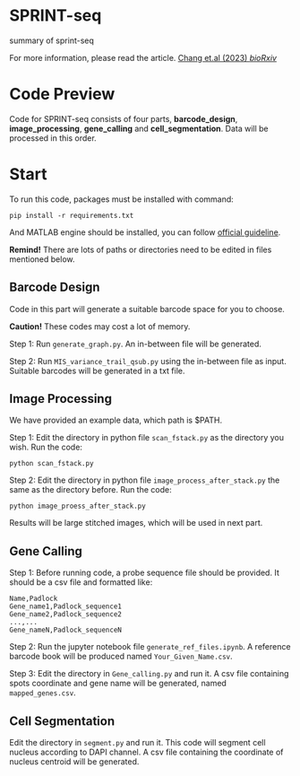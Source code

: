 # SPRINT-seq

summary of sprint-seq  

For more information, please read the article.  [Chang et.al (2023) *bioRxiv*](https://doi.org/10.1101/2022.11.16.516714)

# Code Preview

Code for SPRINT-seq consists of four parts, **barcode_design**, **image_processing**, **gene_calling** and **cell_segmentation**. Data will be processed in this order.

# Start

To run this code, packages must be installed with command:

```shell
pip install -r requirements.txt
```

And MATLAB engine should be installed, you can follow [official guideline](https://www.mathworks.com/help/matlab/matlab_external/install-the-matlab-engine-for-python.html).  

**Remind!** There are lots of paths or directories need to be edited in files mentioned below.

## Barcode Design

Code in this part will generate a suitable barcode space for you to choose. 

**Caution!** These codes may cost a lot of memory.

Step 1: Run `generate_graph.py`.  An in-between file will be generated.

Step 2: Run `MIS_variance_trail_qsub.py` using the in-between file as input. Suitable barcodes will be generated in a txt file.

## Image Processing

We have provided an example data, which path is $PATH.  

Step 1: Edit the directory in python file `scan_fstack.py` as the directory you wish. Run the code: 

```shell
python scan_fstack.py
```

Step 2: Edit the directory in python file `image_process_after_stack.py` the same as the directory before. Run the code: 

```shell
python image_proess_after_stack.py
```

Results will be large stitched images, which will be used in next part.

## Gene Calling

Step 1:  Before running code, a probe sequence file should be provided. It should be a csv file and formatted like:

```csv
Name,Padlock
Gene_name1,Padlock_sequence1
Gene_name2,Padlock_sequence2
...,...
Gene_nameN,Padlock_sequenceN
```

Step 2: Run the jupyter notebook file `generate_ref_files.ipynb`. A reference barcode book will be produced named `Your_Given_Name.csv`.

Step 3: Edit the directory in `Gene_calling.py` and run it. A csv file containing spots coordinate and gene name will be generated, named `mapped_genes.csv`.

## Cell Segmentation

Edit the directory in `segment.py` and run it. This code will segment cell nucleus according to DAPI channel. A csv file containing the coordinate of nucleus centroid will be generated.

